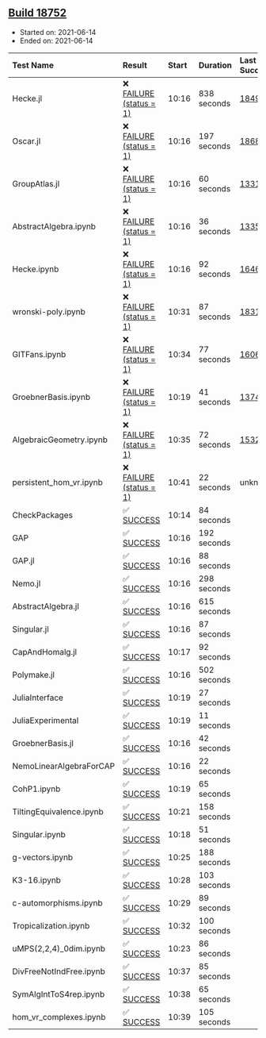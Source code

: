 ## [Build 18752](https://oscarci.mathematik.uni-kl.de/job/oscar/18752/)

* Started on: 2021-06-14
* Ended on: 2021-06-14

| Test Name    | Result | Start | Duration | Last Success | First Failure |
|:-------------|:-------|:------|:---------|:-------------|:--------------|
| Hecke.jl | ❌ [FAILURE (status = 1)](https://oscarci.mathematik.uni-kl.de/job/oscar/18752/artifact/logs/build-18752/Hecke.jl.log) | 10:16 | 838 seconds | [18490](https://oscarci.mathematik.uni-kl.de/job/oscar/18490/) | [18491](https://oscarci.mathematik.uni-kl.de/job/oscar/18491/) |
| Oscar.jl | ❌ [FAILURE (status = 1)](https://oscarci.mathematik.uni-kl.de/job/oscar/18752/artifact/logs/build-18752/Oscar.jl.log) | 10:16 | 197 seconds | [18684](https://oscarci.mathematik.uni-kl.de/job/oscar/18684/) | [18685](https://oscarci.mathematik.uni-kl.de/job/oscar/18685/) |
| GroupAtlas.jl | ❌ [FAILURE (status = 1)](https://oscarci.mathematik.uni-kl.de/job/oscar/18752/artifact/logs/build-18752/GroupAtlas.jl.log) | 10:16 | 60 seconds | [13311](https://oscarci.mathematik.uni-kl.de/job/oscar/13311/) | [13312](https://oscarci.mathematik.uni-kl.de/job/oscar/13312/) |
| AbstractAlgebra.ipynb | ❌ [FAILURE (status = 1)](https://oscarci.mathematik.uni-kl.de/job/oscar/18752/artifact/logs/build-18752/AbstractAlgebra.ipynb.log) | 10:16 | 36 seconds | [13355](https://oscarci.mathematik.uni-kl.de/job/oscar/13355/) | [13356](https://oscarci.mathematik.uni-kl.de/job/oscar/13356/) |
| Hecke.ipynb | ❌ [FAILURE (status = 1)](https://oscarci.mathematik.uni-kl.de/job/oscar/18752/artifact/logs/build-18752/Hecke.ipynb.log) | 10:16 | 92 seconds | [16463](https://oscarci.mathematik.uni-kl.de/job/oscar/16463/) | [16464](https://oscarci.mathematik.uni-kl.de/job/oscar/16464/) |
| wronski-poly.ipynb | ❌ [FAILURE (status = 1)](https://oscarci.mathematik.uni-kl.de/job/oscar/18752/artifact/logs/build-18752/wronski-poly.ipynb.log) | 10:31 | 87 seconds | [18314](https://oscarci.mathematik.uni-kl.de/job/oscar/18314/) | [18315](https://oscarci.mathematik.uni-kl.de/job/oscar/18315/) |
| GITFans.ipynb | ❌ [FAILURE (status = 1)](https://oscarci.mathematik.uni-kl.de/job/oscar/18752/artifact/logs/build-18752/GITFans.ipynb.log) | 10:34 | 77 seconds | [16068](https://oscarci.mathematik.uni-kl.de/job/oscar/16068/) | [16069](https://oscarci.mathematik.uni-kl.de/job/oscar/16069/) |
| GroebnerBasis.ipynb | ❌ [FAILURE (status = 1)](https://oscarci.mathematik.uni-kl.de/job/oscar/18752/artifact/logs/build-18752/GroebnerBasis.ipynb.log) | 10:19 | 41 seconds | [13748](https://oscarci.mathematik.uni-kl.de/job/oscar/13748/) | [13749](https://oscarci.mathematik.uni-kl.de/job/oscar/13749/) |
| AlgebraicGeometry.ipynb | ❌ [FAILURE (status = 1)](https://oscarci.mathematik.uni-kl.de/job/oscar/18752/artifact/logs/build-18752/AlgebraicGeometry.ipynb.log) | 10:35 | 72 seconds | [15322](https://oscarci.mathematik.uni-kl.de/job/oscar/15322/) | [15323](https://oscarci.mathematik.uni-kl.de/job/oscar/15323/) |
| persistent_hom_vr.ipynb | ❌ [FAILURE (status = 1)](https://oscarci.mathematik.uni-kl.de/job/oscar/18752/artifact/logs/build-18752/persistent_hom_vr.ipynb.log) | 10:41 | 22 seconds | unknown | unknown |
| CheckPackages | ✅ [SUCCESS](https://oscarci.mathematik.uni-kl.de/job/oscar/18752/artifact/logs/build-18752/CheckPackages.log) | 10:14 | 84 seconds |  |  |
| GAP | ✅ [SUCCESS](https://oscarci.mathematik.uni-kl.de/job/oscar/18752/artifact/logs/build-18752/GAP.log) | 10:16 | 192 seconds |  |  |
| GAP.jl | ✅ [SUCCESS](https://oscarci.mathematik.uni-kl.de/job/oscar/18752/artifact/logs/build-18752/GAP.jl.log) | 10:16 | 88 seconds |  |  |
| Nemo.jl | ✅ [SUCCESS](https://oscarci.mathematik.uni-kl.de/job/oscar/18752/artifact/logs/build-18752/Nemo.jl.log) | 10:16 | 298 seconds |  |  |
| AbstractAlgebra.jl | ✅ [SUCCESS](https://oscarci.mathematik.uni-kl.de/job/oscar/18752/artifact/logs/build-18752/AbstractAlgebra.jl.log) | 10:16 | 615 seconds |  |  |
| Singular.jl | ✅ [SUCCESS](https://oscarci.mathematik.uni-kl.de/job/oscar/18752/artifact/logs/build-18752/Singular.jl.log) | 10:16 | 87 seconds |  |  |
| CapAndHomalg.jl | ✅ [SUCCESS](https://oscarci.mathematik.uni-kl.de/job/oscar/18752/artifact/logs/build-18752/CapAndHomalg.jl.log) | 10:17 | 92 seconds |  |  |
| Polymake.jl | ✅ [SUCCESS](https://oscarci.mathematik.uni-kl.de/job/oscar/18752/artifact/logs/build-18752/Polymake.jl.log) | 10:16 | 502 seconds |  |  |
| JuliaInterface | ✅ [SUCCESS](https://oscarci.mathematik.uni-kl.de/job/oscar/18752/artifact/logs/build-18752/JuliaInterface.log) | 10:19 | 27 seconds |  |  |
| JuliaExperimental | ✅ [SUCCESS](https://oscarci.mathematik.uni-kl.de/job/oscar/18752/artifact/logs/build-18752/JuliaExperimental.log) | 10:19 | 11 seconds |  |  |
| GroebnerBasis.jl | ✅ [SUCCESS](https://oscarci.mathematik.uni-kl.de/job/oscar/18752/artifact/logs/build-18752/GroebnerBasis.jl.log) | 10:16 | 42 seconds |  |  |
| NemoLinearAlgebraForCAP | ✅ [SUCCESS](https://oscarci.mathematik.uni-kl.de/job/oscar/18752/artifact/logs/build-18752/NemoLinearAlgebraForCAP.log) | 10:16 | 22 seconds |  |  |
| CohP1.ipynb | ✅ [SUCCESS](https://oscarci.mathematik.uni-kl.de/job/oscar/18752/artifact/logs/build-18752/CohP1.ipynb.log) | 10:19 | 65 seconds |  |  |
| TiltingEquivalence.ipynb | ✅ [SUCCESS](https://oscarci.mathematik.uni-kl.de/job/oscar/18752/artifact/logs/build-18752/TiltingEquivalence.ipynb.log) | 10:21 | 158 seconds |  |  |
| Singular.ipynb | ✅ [SUCCESS](https://oscarci.mathematik.uni-kl.de/job/oscar/18752/artifact/logs/build-18752/Singular.ipynb.log) | 10:18 | 51 seconds |  |  |
| g-vectors.ipynb | ✅ [SUCCESS](https://oscarci.mathematik.uni-kl.de/job/oscar/18752/artifact/logs/build-18752/g-vectors.ipynb.log) | 10:25 | 188 seconds |  |  |
| K3-16.ipynb | ✅ [SUCCESS](https://oscarci.mathematik.uni-kl.de/job/oscar/18752/artifact/logs/build-18752/K3-16.ipynb.log) | 10:28 | 103 seconds |  |  |
| c-automorphisms.ipynb | ✅ [SUCCESS](https://oscarci.mathematik.uni-kl.de/job/oscar/18752/artifact/logs/build-18752/c-automorphisms.ipynb.log) | 10:29 | 89 seconds |  |  |
| Tropicalization.ipynb | ✅ [SUCCESS](https://oscarci.mathematik.uni-kl.de/job/oscar/18752/artifact/logs/build-18752/Tropicalization.ipynb.log) | 10:32 | 100 seconds |  |  |
| uMPS(2,2,4)_0dim.ipynb | ✅ [SUCCESS](https://oscarci.mathematik.uni-kl.de/job/oscar/18752/artifact/logs/build-18752/uMPS-2-2-4-_0dim.ipynb.log) | 10:23 | 86 seconds |  |  |
| DivFreeNotIndFree.ipynb | ✅ [SUCCESS](https://oscarci.mathematik.uni-kl.de/job/oscar/18752/artifact/logs/build-18752/DivFreeNotIndFree.ipynb.log) | 10:37 | 85 seconds |  |  |
| SymAlgIntToS4rep.ipynb | ✅ [SUCCESS](https://oscarci.mathematik.uni-kl.de/job/oscar/18752/artifact/logs/build-18752/SymAlgIntToS4rep.ipynb.log) | 10:38 | 65 seconds |  |  |
| hom_vr_complexes.ipynb | ✅ [SUCCESS](https://oscarci.mathematik.uni-kl.de/job/oscar/18752/artifact/logs/build-18752/hom_vr_complexes.ipynb.log) | 10:39 | 105 seconds |  |  |
